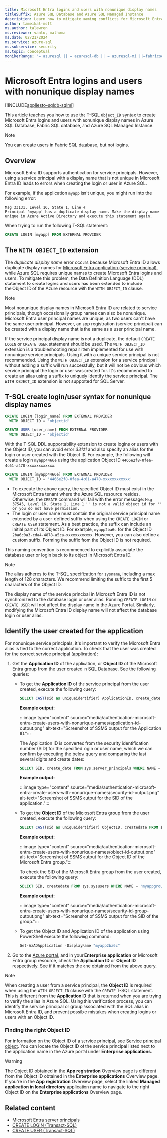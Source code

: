 ```yaml
---
title: Microsoft Entra logins and users with nonunique display names
titleSuffix: Azure SQL Database and Azure SQL Managed Instance
description: Learn how to mitigate naming conflicts for Microsoft Entra logins and users with nonunique display names in Azure SQL Database and Azure SQL Managed Instance by using the T-SQL Object_ID syntax, currently in preview. 
author: tameikal-msft
ms.author: talawren
ms.reviewer: vanto, mathoma
ms.date: 02/21/2024
ms.service: azure-sql
ms.subservice: security
ms.topic: conceptual
monikerRange: "= azuresql || = azuresql-db || = azuresql-mi ||=fabricsql"
---
```


# Microsoft Entra logins and users with nonunique display names

[!INCLUDE[appliesto-sqldb-sqlmi](../includes/appliesto-sqldb-sqlmi.md)]

This article teaches you how to use the T-SQL `Object_ID` syntax to create Microsoft Entra logins and users with nonunique display names in Azure SQL Database, Fabric SQL database, and Azure SQL Managed Instance. 

> [!NOTE]
> You can create users in Fabric SQL database, but not logins.

## Overview

Microsoft Entra ID supports authentication for service principals. However, using a service principal with a display name that is not unique in Microsoft Entra ID leads to errors when creating the login or user in Azure SQL. 

For example, if the application `myapp` isn't unique, you might run into the following error: 

```output
Msg 33131, Level 16, State 1, Line 4 
Principal 'myapp' has a duplicate display name. Make the display name unique in Azure Active Directory and execute this statement again. 
```

When trying to run the following T-SQL statement:

```sql
CREATE LOGIN [myapp] FROM EXTERNAL PROVIDER 
```


## The `WITH OBJECT_ID` extension

The *duplicate display name* error occurs because Microsoft Entra ID allows duplicate display names for [Microsoft Entra application (service principal)](authentication-aad-service-principal.md), while Azure SQL requires unique names to create Microsoft Entra logins and users. To mitigate this problem, the Data Definition Language (DDL) statement to create logins and users has been extended to include the Object ID of the Azure resource with the `WITH OBJECT_ID` clause.

> [!NOTE]
> Most nonunique display names in Microsoft Entra ID are related to service principals, though occasionally group names can also be nonunique. Microsoft Entra user principal names are unique, as two users can't have the same user principal. However, an app registration (service principal) can be created with a display name that is the same as a user principal name.
>
> If the service principal display name is not a duplicate, the default `CREATE LOGIN` or `CREATE USER` statement should be used. The `WITH OBJECT_ID` extension is a troubleshooting repair item implemented for use with nonunique service principals. Using it with a unique service principal is not recommended. Using the `WITH OBJECT_ID` extension for a service principal without adding a suffix will run successfully, but it will not be obvious which service principal the login or user was created for. It's recommended to create an alias using a suffix to uniquely identify the service principal. The `WITH OBJECT_ID` extension is not supported for SQL Server.

## T-SQL create login/user syntax for nonunique display names

```sql
CREATE LOGIN [login_name] FROM EXTERNAL PROVIDER 
  WITH OBJECT_ID = 'objectid'
```

```sql
CREATE USER [user_name] FROM EXTERNAL PROVIDER 
  WITH OBJECT_ID = 'objectid'
```

With the T-SQL DDL supportability extension to create logins or users with the Object ID, you can avoid error *33131* and also specify an alias for the login or user created with the Object ID. For example, the following will create a login `myapp4466e` using the application Object ID `4466e2f8-0fea-4c61-a470-xxxxxxxxxxxx`.

```sql
CREATE LOGIN [myapp4466e] FROM EXTERNAL PROVIDER 
  WITH OBJECT_ID = '4466e2f8-0fea-4c61-a470-xxxxxxxxxxxx' 
```

- To execute the above query, the specified Object ID must exist in the Microsoft Entra tenant where the Azure SQL resource resides. Otherwise, the `CREATE` command will fail with the error message: `Msg 37545, Level 16, State 1, Line 1 '' is not a valid object id for '' or you do not have permission.`
- The login or user name must contain the original service principal name extended by a user-defined suffix when using the `CREATE LOGIN` or `CREATE USER` statement. As a best practice, the suffix can include an initial part of its Object ID. For example, `myapp2ba6c` for the Object ID `2ba6c0a3-cda4-4878-a5ca-xxxxxxxxxxxx`. However, you can also define a custom suffix. Forming the suffix from the Object ID is not required.

This naming convention is recommended to explicitly associate the database user or login back to its object in Microsoft Entra ID.

> [!NOTE]
> The alias adheres to the T-SQL specification for `sysname`, including a max length of 128 characters. We recommend limiting the suffix to the first 5 characters of the Object ID.
>
> The display name of the service principal in Microsoft Entra ID is not synchronized to the database login or user alias. Running `CREATE LOGIN` or `CREATE USER` will not affect the display name in the Azure Portal. Similarly, modifying the Microsoft Entra ID display name will not affect the database login or user alias.

## Identify the user created for the application

For nonunique service principals, it's important to verify the Microsoft Entra alias is tied to the correct application. To check that the user was created for the correct service principal (application):

1. Get the **Application ID** of the application, or **Object ID** of the Microsoft Entra group from the user created in SQL Database. See the following queries:

   - To get the **Application ID** of the service principal from the user created, execute the following query:

     ```sql
     SELECT CAST(sid as uniqueidentifier) ApplicationID, create_date FROM sys.server_principals WHERE NAME = 'myapp2ba6c' 
     ```

     **Example output:**

     :::image type="content" source="media/authentication-microsoft-entra-create-users-with-nonunique-names/application-id-output.png" alt-text="Screenshot of SSMS output for the Application ID.":::

     The Application ID is converted from the security identification number (SID) for the specified login or user name, which we can confirm by executing the below query and comparing the last several digits and create dates:

     ```sql
     SELECT SID, create_date FROM sys.server_principals WHERE NAME = 'myapp2ba6c' 
     ```

     **Example output:**

     :::image type="content" source="media/authentication-microsoft-entra-create-users-with-nonunique-names/security-id-output.png" alt-text="Screenshot of SSMS output for the SID of the application.":::

   - To get the **Object ID** of the Microsoft Entra group from the user created, execute the following query:

     ```sql
     SELECT CAST(sid as uniqueidentifier) ObjectID, createdate FROM sys.sysusers WHERE NAME = 'myappgroupd3451b' 
     ```

     **Example output:**

     :::image type="content" source="media/authentication-microsoft-entra-create-users-with-nonunique-names/object-id-output.png" alt-text="Screenshot of SSMS output for the Object ID of the Microsoft Entra group.":::

     To check the SID of the Microsoft Entra group from the user created, execute the following query:

     ```sql
     SELECT SID, createdate FROM sys.sysusers WHERE NAME = 'myappgroupd3451b' 
     ```

     **Example output:**

     :::image type="content" source="media/authentication-microsoft-entra-create-users-with-nonunique-names/security-id-group-output.png" alt-text="Screenshot of SSMS output for the SID of the group.":::

   - To get the Object ID and Application ID of the application using PowerShell execute the following command: 

     ```powershell
     Get-AzADApplication -DisplayName "myapp2ba6c"
     ```

1. Go to the [Azure portal](https://portal.azure.com), and in your **Enterprise application** or Microsoft Entra group resource, check the **Application ID** or **Object ID** respectively. See if it matches the one obtained from the above query.

> [!NOTE]
> When creating a user from a service principal, the **Object ID** is required when using the `WITH OBJECT_ID` clause with the `CREATE` T-SQL statement. This is different from the **Application ID** that is returned when you are trying to verify the alias in Azure SQL. Using this verification process, you can identify the service principal or group associated with the SQL alias in Microsoft Entra ID, and prevent possible mistakes when creating logins or users with an Object ID.

### Finding the right Object ID

For information on the Object ID of a service principal, see [Service principal object](/azure/active-directory/develop/app-objects-and-service-principals#service-principal-object). You can locate the Object ID of the service principal listed next to the application name in the Azure portal under **Enterprise applications**.

> [!WARNING]
> The Object ID obtained in the **App registration** Overview page is different from the Object ID obtained in the **Enterprise applications** Overview page. If you're in the **App registration** Overview page, select the linked **Managed application in local directory** application name to navigate to the right Object ID on the **Enterprise applications** Overview page.

## Related content

- [Microsoft Entra server principals](authentication-azure-ad-logins.md)
- [CREATE LOGIN (Transact-SQL)](/sql/t-sql/statements/create-login-transact-sql?view=azuresqldb-current&preserve-view=true)
- [CREATE USER (Transact-SQL)](/sql/t-sql/statements/create-user-transact-sql)
